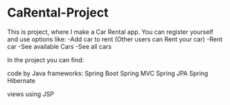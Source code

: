 # CaRental-Project

This is project, where I make a Car Rental app.
You can register yourself and use options like:
-Add car to rent (Other users can Rent your car)
-Rent car
-See available Cars
-See all cars 

In the project you can find:

code by Java
frameworks:
Spring Boot
Spring MVC
Spring JPA
Spring Hibernate

views using JSP
